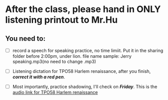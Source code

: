 # After the class, please hand in ONLY listening printout to Mr.Hu
## You need to:
- [ ] record a speech for speaking practice, no time limiit. Put it in the sharing folder before 2:00pm, under lion. file name sample: Jerry speaking.mp3(no need to change .mp3)
- [ ] Listening dictation for TPO58 Harlem renaissance, after you finish, **_correct it with a red pen_**. 
- [ ] Most importantly, practice shadowing, I'll check on **_Friday_**. This is the [audio link for TPO58 Harlem renaissance](https://top.zhan.com/toefl/listen/intensive.html?appID=63429230%2C2371&backUrl=https%3A%2F%2Ftop.zhan.com%2Ftoefl%2Flisten%2Fjingting58.html)

